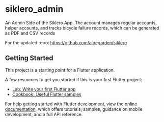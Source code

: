 # siklero_admin

An Admin Side of the Siklero App. The account manages regular accounts, helper accounts, and tracks 
bicycle failure records, which can be generated as PDF and CSV records

For the updated repo: https://github.com/aloegarden/siklero

## Getting Started

This project is a starting point for a Flutter application.

A few resources to get you started if this is your first Flutter project:

- [Lab: Write your first Flutter app](https://docs.flutter.dev/get-started/codelab)
- [Cookbook: Useful Flutter samples](https://docs.flutter.dev/cookbook)

For help getting started with Flutter development, view the
[online documentation](https://docs.flutter.dev/), which offers tutorials,
samples, guidance on mobile development, and a full API reference.
